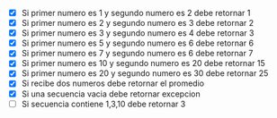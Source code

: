 - [X] Si primer numero es 1 y segundo numero es 2 debe retornar 1
- [x] Si primer numero es 2 y segundo numero es 3 debe retornar 2
- [x] Si primer numero es 3 y segundo numero es 4 debe retornar 3
- [x] Si primer numero es 5 y segundo numero es 6 debe retornar 6
- [x] Si primer numero es 7 y segundo numero es 6 debe retornar 7
- [x] Si primer numero es 10 y segundo numero es 20 debe retornar 15
- [x] Si primer numero es 20 y segundo numero es 30 debe retornar 25
- [x] Si recibe dos numeros debe retornar el promedio
- [x] Si una secuencia vacia debe retornar excepcion
- [ ] Si secuencia contiene 1,3,10 debe retornar 3